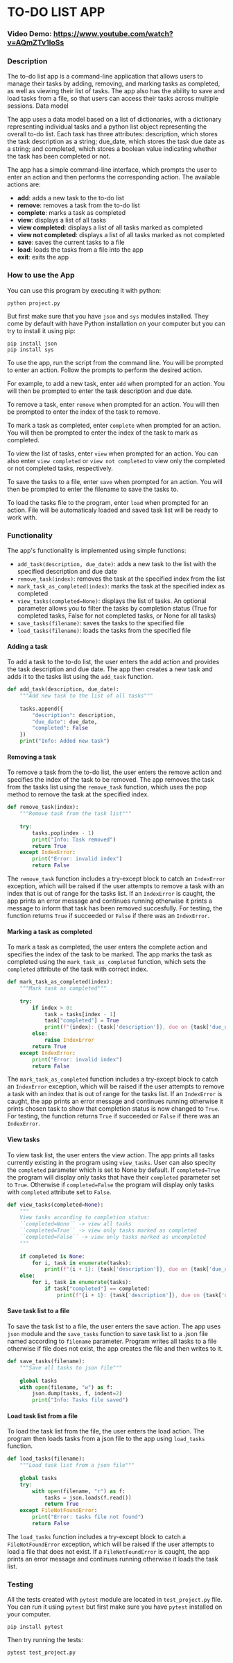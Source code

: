 # TO-DO LIST APP
### Video Demo:  https://www.youtube.com/watch?v=AQmZTv1IoSs


### Description

The to-do list app is a command-line application that allows users to manage their tasks by adding, removing, and marking tasks as completed, as well as viewing their list of tasks. The app also has the ability to save and load tasks from a file, so that users can access their tasks across multiple sessions.
Data model

The app uses a data model based on a list of dictionaries, with a dictionary representing individual tasks and a python list object representing the overall to-do list. Each task has three attributes: description, which stores the task description as a string; due_date, which stores the task due date as a string; and completed, which stores a boolean value indicating whether the task has been completed or not. 

The app has a simple command-line interface, which prompts the user to enter an action and then performs the corresponding action. The available actions are:

- **add**: adds a new task to the to-do list
- **remove**: removes a task from the to-do list
- **complete**: marks a task as completed
- **view**: displays a list of all tasks
- **view completed**: displays a list of all tasks marked as completed
- **view not completed**: displays a list of all tasks marked as not completed
- **save**: saves the current tasks to a file
- **load**: loads the tasks from a file into the app
- **exit**: exits the app

### How to use the App

You can use this program by executing it with python:

```
python project.py
```

But first make sure that you have `json` and `sys` modules installed. They come by default with have Python installation on your computer but you can try to install it using pip:

```
pip install json
pip install sys
```

To use the app, run the script from the command line. You will be prompted to enter an action. Follow the prompts to perform the desired action.

For example, to add a new task, enter `add` when prompted for an action. You will then be prompted to enter the task description and due date.

To remove a task, enter `remove` when prompted for an action. You will then be prompted to enter the index of the task to remove.

To mark a task as completed, enter `complete` when prompted for an action. You will then be prompted to enter the index of the task to mark as completed.

To view the list of tasks, enter `view` when prompted for an action. You can also enter `view completed` or `view not completed` to view only the completed or not completed tasks, respectively.

To save the tasks to a file, enter `save` when prompted for an action. You will then be prompted to enter the filename to save the tasks to.

To load the tasks file to the program, enter `load` when prompted for an action. File will be automaticaly loaded and saved task list will be ready to work with.

### Functionality

The app's functionality is implemented using simple functions:

- `add_task(description, due_date)`: adds a new task to the list with the specified description and due date
- `remove_task(index)`: removes the task at the specified index from the list
- `mark_task_as_completed(index)`: marks the task at the specified index as completed
- `view_tasks(completed=None)`: displays the list of tasks. An optional parameter allows you to filter the tasks by completion status (True for completed tasks, False for not completed tasks, or None for all tasks)
- `save_tasks(filename)`: saves the tasks to the specified file
- `load_tasks(filename)`: loads the tasks from the specified file

#### Adding a task

To add a task to the to-do list, the user enters the add action and provides the task description and due date. The app then creates a new task and adds it to the tasks list using the `add_task` function.

```python
def add_task(description, due_date):
    """Add new task to the list of all tasks"""
    
    tasks.append({
        "description": description,
        "due_date": due_date,
        "completed": False
    })
    print("Info: Added new task")
```

#### Removing a task

To remove a task from the to-do list, the user enters the remove action and specifies the index of the task to be removed. The app removes the task from the tasks list using the `remove_task` function, which uses the pop method to remove the task at the specified index. 

```python
def remove_task(index):
    """Remove task from the task list"""
    
    try:
        tasks.pop(index - 1)
        print("Info: Task removed")
        return True
    except IndexError:
        print("Error: invalid index")
        return False
```

The `remove_task` function includes a try-except block to catch an `IndexError` exception, which will be raised if the user attempts to remove a task with an index that is out of range for the tasks list. If an `IndexError` is caught, the app prints an error message and continues running otherwise it prints a message to inform that task has been removed succesfully. For testing, the function returns `True` if succeeded or `False` if there was an `IndexError`.

#### Marking a task as completed

To mark a task as completed, the user enters the complete action and specifies the index of the task to be marked. The app marks the task as completed using the `mark_task_as_completed` function, which sets the `completed` attribute of the task with correct index.

```python
def mark_task_as_completed(index):
    """Mark task as completed"""
    
    try:
        if index > 0:
            task = tasks[index - 1]
            task["completed"] = True
            print(f"{index}: {task['description']}, due on {task['due_date']}, completed: {task['completed']}")
        else:
            raise IndexError
        return True
    except IndexError:
        print("Error: invalid index")
        return False
```

The `mark_task_as_completed` function includes a try-except block to catch an `IndexError` exception, which will be raised if the user attempts to remove a task with an index that is out of range for the tasks list. If an `IndexError` is caught, the app prints an error message and continues running otherwise it prints chosen task to show that completion status is now changed to `True`. For testing, the function returns `True` if succeeded or `False` if there was an `IndexError`.

#### View tasks
To view task list, the user enters the view action. The app prints all tasks currently existing in the program using `view_tasks`. User can also specity the `completed` parameter which is set to None by default. If `completed=True` the program will display only tasks that have their `completed` parameter set to `True`. Otherwise if `completed=False` the program will display only tasks with `completed` attribute set to `False`.

```python
def view_tasks(completed=None):
    """
    View tasks according to completion status:
    ``completed=None`` -> view all tasks
    ``completed=True`` -> view only tasks marked as completed
    ``completed=False`` -> view only tasks marked as uncompleted
    """
    
    if completed is None:
        for i, task in enumerate(tasks):
            print(f"{i + 1}: {task['description']}, due on {task['due_date']}, completed: {task['completed']}")
    else:
        for i, task in enumerate(tasks):
            if task["completed"] == completed:
                print(f"{i + 1}: {task['description']}, due on {task['due_date']}, completed: {task['completed']}")
```

#### Save task list to a file
To save the task list to a file, the user enters the save action. The app uses `json` module and the `save_tasks` function to save task list to a .json file named according to `filename` parameter. Program writes all tasks to a file otherwise if file does not exist, the app creates the file and then writes to it.

```python
def save_tasks(filename):
    """Save all tasks to json file"""
    
    global tasks
    with open(filename, "w") as f:
        json.dump(tasks, f, indent=2)
        print("Info: Tasks file saved")
```

#### Load task list from a file
To load the task list from the file, the user enters the load action. The program then loads tasks from a json file to the app using `load_tasks` function.

```python
def load_tasks(filename):
    """Load task list from a json file"""
    
    global tasks
    try:
        with open(filename, "r") as f:
            tasks = json.loads(f.read())
            return True
    except FileNotFoundError:
        print("Error: tasks file not found")
        return False
```
The `load_tasks` function includes a try-except block to catch a `FileNotFoundError` exception, which will be raised if the user attempts to load a file that does not exist. If a `FileNotFoundError` is caught, the app prints an error message and continues running otherwise it loads the task list.

### Testing

All the tests created with `pytest` module are located in `test_project.py` file. You can run it using `pytest` but first make sure you have `pytest` installed on your computer.

```
pip install pytest
```
Then try running the tests:

```
pytest test_project.py
```